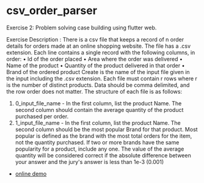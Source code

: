 # csv_order_parser

Exercise 2: Problem solving case 
building using flutter web. 

Exercise Description :
There is a csv file that keeps a record of n order details for orders made at an online shopping website. The file has a .csv extension.
Each line contains a single record with the following columns, in order:
• Id of the order placed
• Area where the order was delivered
• Name of the product
• Quantity of the product delivered in that order
• Brand of the ordered product
 Create
is the name of the input file given in the input including the .csv extension. Each file must contain r rows where r is the number of distinct products. Data should be comma delimited, and the row order does not matter.
The structure of each file is as follows:
1. 0_input_file_name - In the first column, list the product Name. The second column should contain the average quantity of the product purchased per order.
2. 1_input_file_name - In the first column, list the product Name. The second column should be the most popular Brand for that product. Most popular is defined as the brand with the most total orders for the item, not the quantity purchased. If two or more brands have the same popularity for a product, include any one.
The value of the average quantity will be considered correct if the absolute difference between your answer and the jury's answer is less than 1e-3 (0.001)


- [online demo](https://bayhasdev.github.io/csv_order_parser.github.io/#/)
 

